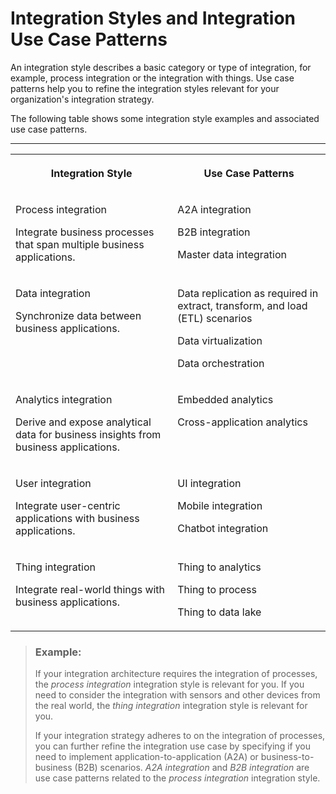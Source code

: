 <!-- loio770909d1a3d045bd96d3e8939208eabd -->

# Integration Styles and Integration Use Case Patterns

An integration style describes a basic category or type of integration, for example, process integration or the integration with things. Use case patterns help you to refine the integration styles relevant for your organization's integration strategy.

The following table shows some integration style examples and associated use case patterns.

****


<table>
<tr>
<th valign="top">

Integration Style

</th>
<th valign="top">

Use Case Patterns

</th>
</tr>
<tr>
<td valign="top">

Process integration

Integrate business processes that span multiple business applications.

</td>
<td valign="top">

A2A integration

B2B integration

Master data integration

</td>
</tr>
<tr>
<td valign="top">

Data integration

Synchronize data between business applications.

</td>
<td valign="top">

Data replication as required in extract, transform, and load \(ETL\) scenarios

Data virtualization

Data orchestration

</td>
</tr>
<tr>
<td valign="top">

Analytics integration

Derive and expose analytical data for business insights from business applications.

</td>
<td valign="top">

Embedded analytics

Cross-application analytics

</td>
</tr>
<tr>
<td valign="top">

User integration

Integrate user-centric applications with business applications.

</td>
<td valign="top">

UI integration

Mobile integration

Chatbot integration

</td>
</tr>
<tr>
<td valign="top">

Thing integration

Integrate real-world things with business applications.

</td>
<td valign="top">

Thing to analytics

Thing to process

Thing to data lake

</td>
</tr>
</table>

> ### Example:  
> If your integration architecture requires the integration of processes, the *process integration* integration style is relevant for you. If you need to consider the integration with sensors and other devices from the real world, the *thing integration* integration style is relevant for you.
> 
> If your integration strategy adheres to on the integration of processes, you can further refine the integration use case by specifying if you need to implement application-to-application \(A2A\) or business-to-business \(B2B\) scenarios. *A2A integration* and *B2B integration* are use case patterns related to the *process integration* integration style.

